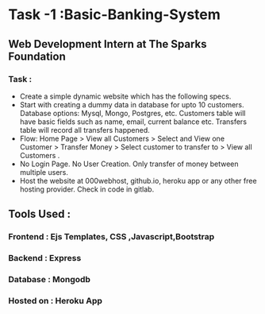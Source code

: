 # Task -1 :Basic-Banking-System
## Web Development Intern at The Sparks Foundation
### Task :
* Create a simple dynamic website which has the following specs.
*  Start with creating a dummy data in database for upto 10
   customers. Database options: Mysql, Mongo, Postgres, etc.
   Customers table will have basic fields such as name, email,
   current balance etc. Transfers table will record all transfers
   happened.
* Flow: Home Page > View all Customers > Select and View one
  Customer > Transfer Money > Select customer to transfer to >
  View all Customers .
* No Login Page. No User Creation. Only transfer of money
  between multiple users.
* Host the website at 000webhost, github.io, heroku app or any
  other free hosting provider. Check in code in gitlab.
## Tools Used :  
###  Frontend : Ejs Templates, CSS ,Javascript,Bootstrap
###  Backend : Express 
###  Database : Mongodb
###  Hosted on : Heroku App

